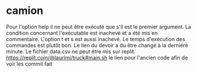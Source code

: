 # camion
Pour l'option help il ne peut être exécuté que s'il est le premier argument.
La condition concernant l'exécutable est inachevé et a été mis en commentaire.
L'option t et s est aussi inachevé.
Le temps d'exécution des commandes est plutôt bon.
Le lien du devoir a du être changé à la derniére minute.
Le fichier data.csv ne peut être mis sur replit.
https://replit.com/@laurimi/truck#main.sh le lien pour l'ancien code afin de voir les commit fait 
